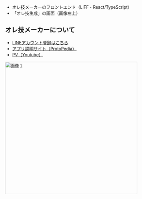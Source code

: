 - オレ技メーカーのフロントエンド（LIFF・React/TypeScript）
- 「オレ技生成」の画面（画像左上）
## オレ技メーカーについて
- [LINEアカウント登録はこちら](https://line.me/R/ti/p/%40415lutsr)
- [アプリ説明サイト（ProtoPedia）](https://protopedia.net/prototype/4938)
- [PV（Youtube）](https://www.youtube.com/watch?v=RNduq3nsh-E)
<img width="436" alt="画像１" src="https://github.com/iineineno03k/original-specialmove-backend/assets/133568722/af1295de-177a-45fc-b9c6-c737a903f0bf">
